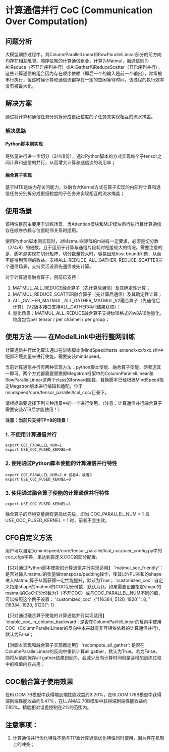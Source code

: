 # 计算通信并行 CoC (Communication Over Computation)

## 问题分析

大模型训练过程中，其ColumnParallelLinear和RowParallelLinear部分的前方向均存在相互毗邻、顺序依赖的计算通信组合，计算为Matmul，而通信则为AllReduce（不开启序列并行）或AllGather和ReduceScatter（开启序列并行）。这些计算通信的组合因为存在顺序依赖（即后一个的输入是前一个输出），常常被串行执行，但这时候计算和通信流都存在一定的空闲等待时间，该过程的执行效率没有被最大化。

## 解决方案

通过将计算和通信任务分别拆分成更细粒度的子任务来实现相互的流水掩盖。

### 解决思路

#### Python脚本侧实现
将张量进行进一步切分（2/4/8份），通过Python脚本的方式实现每个子tensor之间计算和通信的并行，从而增大计算和通信流的利用率；


#### 融合算子实现
基于MTE远端内存访问能力，以融合大Kernel方式在算子实现的内部将计算和通信任务分别拆分成更细粒度的子任务来实现相互的流水掩盖；

## 使用场景
该特性目前主要用于训练场景，当Attention模块和MLP模块串行执行且计算通信存在顺序依赖与位置毗邻关系时适用。

使用Python脚本侧实现时，对Matmul左矩阵的m轴有一定要求，必须是切分数（2/4/8）的倍数，且不适用于计算与通信片段耗时相差较大的情况。需要注意的是，脚本测实现在切分矩阵、切分数量较大时，容易出现host bound问题，从而不能得到预期的收益。支持ALL_REDUCE, ALL_GATHER, REDUCE_SCATTER三个通信场景，支持灵活设置先通信或先计算。

对于计算通信融合算子，目前已支持：
1. MATMUL_ALL_REDUCE融合算子（先计算后通信）及其确定性计算；
2. MATMUL_REDUCE_SCATTER融合算子（先计算后通信）及其确定性计算；
3. ALL_GATHER_MATMUL, ALL_GATHER_MATMUL_V2融合算子（先通信后计算）（V2版本接口支持ALL_GATHER中间结果获取）；
4. 量化场景：MATMUL_ALL_REDUCE融合算子支持fp16格式的w8A16伪量化，粒度包含per tensor / per channel / per group；

## 使用方法 —— 在ModelLink中进行整网训练

计算通信并行优化算法通过在训练脚本(MindSpeed/tests_extend/xxx/xxx.sh)中配置环境变量来进行使能，需要安装mindspeed。

当前计算通信并行有两种实现方法：python脚本使能、融合算子使能，两者选其一即可。两个方式都需要替换原Megatron框架中的ColumnParallelLinear和RowParallelLinear这两个class的forward函数，替换脚本已经根据MindSpeed指定Megatron版本进行编码和适配，位于mindspeed/core/tensor_parallel/lcal_coc/目录下。

请根据需要选择下列三种场景中的一个进行使用。（注意：计算通信并行融合算子需要安装ATB后才能使用！）

**注意：当前只支持TP=8的场景！**

### 1. 不使用计算通信并行

```shell
export COC_PARALLEL_NUM=1
export USE_COC_FUSED_KERNEL=0
```

### 2. 使用通过Python脚本使能的计算通信并行特性

```shell
export COC_PARALLEL_NUM=2 # 或者4，或者8
export USE_COC_FUSED_KERNEL=0
```

### 3. 使用通过融合算子使能的计算通信并行特性

```shell
export USE_COC_FUSED_KERNEL=1
```

融合算子的环境变量拥有更高优先级，即当 COC_PARALLEL_NUM > 1 且 USE_COC_FUSED_KERNEL = 1 时，前者不会生效。


## CFG自定义方法

用户可以自定义mindspeed/core/tensor_parallel/lcal_coc/user_config.py中的coc_cfgs字典，来达到自定义COC的部分配置。

【只对通过Python脚本使能的计算通信并行实现适用】
'matmul_soc_friendly'：是否对输入matmul的张量做transpose/padding操作，使其以NPU亲和的shape进入Matmul算子从而获得一定性能提升，默认为True；
'customized_coc': 自定义指定shape的matmul的COC切分份数，默认为{}。如果需要设置指定shape的matmul的CoC切分份数为1（不开COC）或与COC_PARALLEL_NUM不同的值，可以按照这个例子设置：
'customized_coc': {"[16384, 5120, 1920]": 8, "[16384, 1920, 5120]": 1}

【只对通过融合算子使能的计算通信并行实现适用】
'enable_coc_in_column_backward': 是否在ColumnParllelLinear的反向中使用COC（ColumnParallelLinear的反向中本来就有非互相依依赖的计算通信并行），默认为False；

【对脚本实现和融合算子实现都适用】
'recompute_all_gather': 是否在ColumnParallelLinear的反向中重新计算all gather，默认为True。若为False，则将从前向保存all gather结果到反向，会减少反向计算时间但是会增加训练过程中的峰值内存占用；

## COC融合算子使用效果

在BLOOM 7B模型中获得端到端性能收益约3.20%，在BLOOM 176B模型中获得端到端性能收益约5.47%，在LLAMA2 70B模型中获得端到端性能收益约7.85%。精度相对误差控制在2%的范围内。

## 注意事项：

1. 计算通信并行优化特性不能与TP重计算通信优化特性同时使用，因为存在机制上的冲突；
